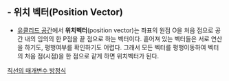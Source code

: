 
## - 위치 벡터(Position Vector)
- [유클리드 공간](https://ko.wikipedia.org/wiki/%EC%9C%A0%ED%81%B4%EB%A6%AC%EB%93%9C%EA%B3%B5%EA%B0%84)에서 **위치벡터**(position vector)는 좌표의 원점 O을 처음 점으로 공간 내의 임의의 한 P점을 끝 점으로 하는 벡터이다. 흩어져 있는 벡터들은 서로 연산을 하기도, 평행여부를 확인하기도 어렵다. 그래서 모든 벡터를 평행이동하여 벡터의 처음 점(시점)을 한 점으로 같게 하면 위치벡터가 된다.

[직선의 매개변수 방정식](https://www.youtube.com/watch?v=_R8faSpZItE)
